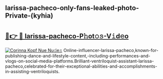 ## larissa-pacheco-only-fans​-leaked-photo​-Private-(kyhia)


# <h2><a href="https://mediaupload.pro?title=larissa-pacheco&ref=git">🔗👉 🔴 larissa-pacheco-P𝚑ot𝚘𝚜-V𝚒d𝚎o</a></h2>

[![Corinna Kopf Nue Nu𝚍e𝚜](https://i.imgur.com/0qMVB7G.gif)](https://mediaupload.pro?title=larissa-pacheco&ref=git)
Online-influencer-larissa-pacheco,known-for-publishing-dance-and-lifestyle-content,-including-performances-and-vlogs-on-social-media-platforms.Brilliant-ventriloquist-assistant-larissa-pacheco,celebrated-for-their-exceptional-abilities-and-accomplishments-in-assisting-ventriloquists.  